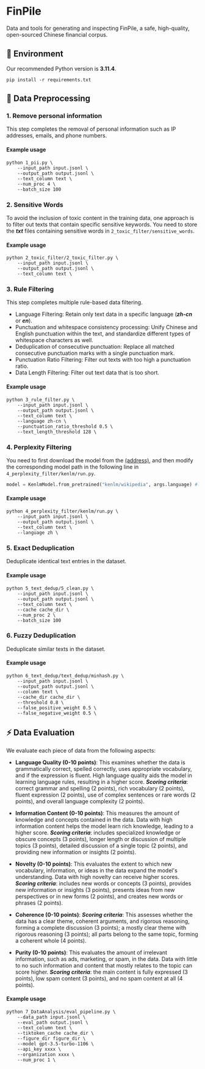 # FinPile
Data and tools for generating and inspecting FinPile, a safe, high-quality, open-sourced Chinese financial corpus.

## 🌟 Environment
Our recommended Python version is **3.11.4**. 
```
pip install -r requirements.txt
```

## 🧩 Data Preprocessing

### 1. Remove personal information
This step completes the removal of personal information such as IP addresses, emails, and phone numbers.
#### Example usage
```
python 1_pii.py \
    --input_path input.jsonl \
    --output_path output.jsonl \
    --text_column text \
    --num_proc 4 \
    --batch_size 100
```

### 2. Sensitive Words
To avoid the inclusion of toxic content in the training data, one approach is to filter out texts that contain specific sensitive keywords. You need to store the ***txt*** files containing sensitive words in `2_toxic_filter/sensitive_words`.
#### Example usage
```
python 2_toxic_filter/2_toxic_filter.py \
    --input_path input.jsonl \
    --output_path output.jsonl \
    --text_column text \
```

### 3. Rule Filtering
This step completes multiple rule-based data filtering.
- Language Filtering: Retain only text data in a specific language (***zh-cn*** or ***en***).
- Punctuation and whitespace consistency processing: Unify Chinese and English punctuation within the text, and standardize different types of whitespace characters as well.
- Deduplication of consecutive punctuation: Replace all matched consecutive punctuation marks with a single punctuation mark.
- Punctuation Ratio Filtering: Filter out texts with too high a punctuation ratio.
- Data Length Filtering: Filter out text data that is too short.
#### Example usage
```
python 3_rule_filter.py \
    --input_path input.jsonl \
    --output_path output.jsonl \
    --text_column text \
    --language zh-cn \
    --punctuation_ratio_threshold 0.5 \
    --text_length_threshold 128 \
```

### 4. Perplexity Filtering
You need to first download the model from the [(address)](https://huggingface.co/edugp/kenlm), and then modify the corresponding model path in the following line in `4_perplexity_filter/kenlm/run.py`.
```python
model = KenlmModel.from_pretrained("kenlm/wikipedia", args.language) #language = zh or en
```
#### Example usage
```
python 4_perplexity_filter/kenlm/run.py \
    --input_path input.jsonl \
    --output_path output.jsonl \
    --text_column text \
    --language zh \
```

### 5. Exact Deduplication
Deduplicate identical text entries in the dataset.
#### Example usage
```
python 5_text_dedup/5_clean.py \
    --input_path input.jsonl \
    --output_path output.jsonl \
    --text_column text \
    --cache cache_dir \
    --num_proc 2 \
    --batch_size 100
```

### 6. Fuzzy Deduplication
Deduplicate similar texts in the dataset.
#### Example usage
```
python 6_text_dedup/text_dedup/minhash.py \
    --input_path input.jsonl \
    --output_path output.jsonl \
    --column text \
    --cache_dir cache_dir \
    --threshold 0.8 \
    --false_positive_weight 0.5 \
    --false_negative_weight 0.5 \
```


## ⚡️ Data Evaluation
We evaluate each piece of data from the following aspects:
- **Language Quality (0-10 points)**: This examines whether the data is grammatically correct, spelled correctly, uses appropriate vocabulary, and if the expression is fluent. High language quality aids the model in learning language rules, resulting in a higher score. ***Scoring criteria***: correct grammar and spelling (2 points), rich vocabulary (2 points), fluent expression (2 points), use of complex sentences or rare words (2 points), and overall language complexity (2 points).

- **Information Content (0-10 points)**: This measures the amount of knowledge and concepts contained in the data. Data with high information content helps the model learn rich knowledge, leading to a higher score. ***Scoring criteria***: includes specialized knowledge or obscure concepts (3 points), longer length or discussion of multiple topics (3 points), detailed discussion of a single topic (2 points), and providing new information or insights (2 points).

- **Novelty (0-10 points)**: This evaluates the extent to which new vocabulary, information, or ideas in the data expand the model's understanding. Data with high novelty can receive higher scores. ***Scoring criteria***: includes new words or concepts (3 points), provides new information or insights (3 points), presents ideas from new perspectives or in new forms (2 points), and creates new words or phrases (2 points).

- **Coherence (0-10 points)**: ***Scoring criteria***: This assesses whether the data has a clear theme, coherent arguments, and rigorous reasoning, forming a complete discussion (3 points); a mostly clear theme with rigorous reasoning (3 points); all parts belong to the same topic, forming a coherent whole (4 points).

- **Purity (0-10 points)**: This evaluates the amount of irrelevant information, such as ads, marketing, or spam, in the data. Data with little to no such information and content that mostly relates to the topic can score higher. ***Scoring criteria***: the main content is fully expressed (3 points), low spam content (3 points), and no spam content at all (4 points).

#### Example usage
```
python 7_DataAnalysis/eval_pipeline.py \
    --data_path input.jsonl \
    --eval_path output.jsonl \
    --text_column text \
    --tiktoken_cache cache_dir \
    --figure_dir figure_dir \
    --model gpt-3.5-turbo-1106 \
    --api_key xxxx \
    --organization xxxx \
    --num_proc 1 \
```


